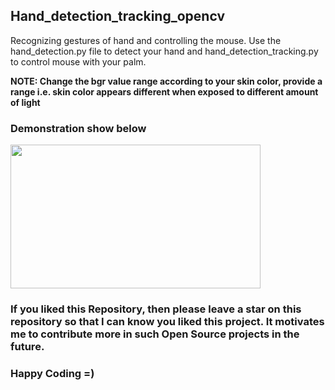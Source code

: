 <h2>Hand_detection_tracking_opencv</h2>
<p>Recognizing gestures of hand and controlling the mouse. Use the hand_detection.py file to detect your hand and hand_detection_tracking.py to control mouse with your palm.</p>

<b>NOTE: Change the bgr value range according to your skin color, provide a range i.e. skin color appears different when exposed to different amount of light</b>

<h3>Demonstration show below</h3>
<img src = "https://github.com/globefire/Hand_detection_tracking_opencv-/blob/master/ezgif-4-1135f6c536.gif" width=400 height=230>

### If you liked this Repository, then please leave a star on this repository so that I can know you liked this project. It motivates me to contribute more in such Open Source projects in the future.
### Happy Coding =)
